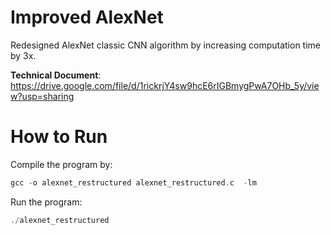 # Improved AlexNet 

Redesigned AlexNet classic CNN algorithm by increasing computation time by 3x. 

**Technical Document**: https://drive.google.com/file/d/1rickrjY4sw9hcE6rIGBmygPwA7OHb_5y/view?usp=sharing

# How to Run

Compile the program by:
```C
gcc -o alexnet_restructured alexnet_restructured.c  -lm
```

Run the program:
```C
./alexnet_restructured
```
